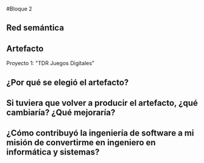#Bloque 2
## Red semántica
## Artefacto
Proyecto 1: "TDR Juegos Digitales"

## ¿Por qué se elegió el artefacto?

## Si tuviera que volver a producir el artefacto, ¿qué cambiaría? ¿Qué mejoraría?

## ¿Cómo contribuyó la ingeniería de software a mi misión de convertirme en ingeniero en informática y sistemas?
